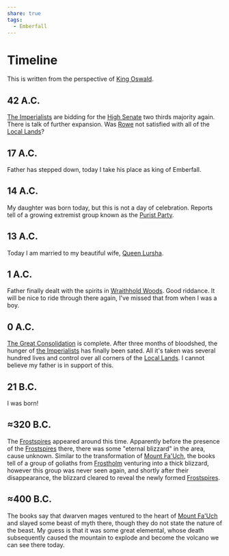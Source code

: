 ```yaml
---
share: true
tags:
  - Emberfall
---
```


# Timeline
This is written from the perspective of [King Oswald](./King%20Oswald.md).
## 42 A.C.
[The Imperialists](./High%20Senate.md#imperialist-party) are bidding for the [High Senate](./High%20Senate.md) two thirds majority again. There is talk of further expansion. Was [Rowe](Rowe.md) not satisfied with all of the [Local Lands](./Local%20Lands.md)? 
## 17 A.C.
Father has stepped down, today I take his place as king of Emberfall.
## 14 A.C.
My daughter was born today, but this is not a day of celebration. Reports tell of a growing extremist group known as the [Purist Party](./High%20Senate.md#purist-party).
## 13 A.C.
Today I am married to my beautiful wife, [Queen Lursha](./Queen%20Lursha.md).
## 1 A.C.
Father finally dealt with the spirits in [Wraithhold Woods](./Wraithhold%20Woods.md). Good riddance. It will be nice to ride through there again, I've missed that from when I was a boy.
## 0 A.C.
[The Great Consolidation](./The%20Great%20Consolidation.md) is complete. After three months of bloodshed, the hunger of [the Imperialists](./High%20Senate.md#imperialist-party) has finally been sated. All it's taken was several hundred lives and control over all corners of the [Local Lands](./Local%20Lands.md). I cannot believe my father is in support of this.
## 21 B.C.
I was born!
## ≈320 B.C.
The [Frostspires](./Frostspires.md) appeared around this time. Apparently before the presence of the [Frostspires](./Frostspires.md) there, there was some "eternal blizzard" in the area, cause unknown. Similar to the transformation of [Mount Fa'Uch](./Maw%20of%20Fa'Uch.md), the books tell of a group of goliaths from [Frostholm](./Frostholm.md) venturing into a thick blizzard, however this group was never seen again, and shortly after their disappearance, the blizzard cleared to reveal the newly formed [Frostspires](./Frostspires.md).
## ≈400 B.C.
The books say that dwarven mages ventured to the heart of [Mount Fa'Uch](./Maw%20of%20Fa'Uch.md) and slayed some beast of myth there, though they do not state the nature of the beast. My guess is that it was some great elemental, whose death subsequently caused the mountain to explode and become the volcano we can see there today.